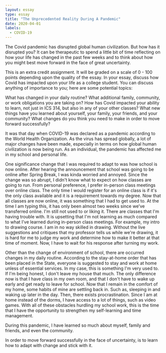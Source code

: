 ```yaml
---
layout: essay
type: essay
title: "The Unprecedented Reality During A Pandemic"
date: 2020-04-01
labels:
  - COVID-19
---
```

The Covid pandemic has disrupted global human civilization. But how has it disrupted you? It can be therapeutic to spend a little bit of time reflecting on how your life has changed in the past few weeks and to think about how you might best move forward in the face of great uncertainty.

This is an extra credit assignment. It will be graded on a scale of 0 - 100 points depending upon the quality of the essay. In your essay, discuss how Covid has impacted upon your life as a college student. You can discuss anything of importance to you; here are some potential topics:

What has changed in your daily routine?
What additional family, community, or work obligations you are taking on?
How has Covid impacted your ability to learn, not just in ICS 314, but also in any of your other classes?
What new things have you learned about yourself, your family, your friends, and your community?
What changes do you think you need to make in order to move forward successfully?

It was that day when COVID-19 was declared as a pandemic according to the World Health Organization. As the virus has spread globally, a lot of major changes have been made, especially in terms on how global human civilization is now being run. As an individual, the pandemic has affected me in my school and personal life. 

One significance change that I was required to adapt to was how school is now online. After hearing the announcement that school was going to be online after Spring Break, I was kinda worried and annoyed. Since the change was so abrupt, I didn't know what to expect on how classes are going to run. From personal preference, I prefer in-person class meetings over online class. The only time I would register for an online class is if it's the only class available and it is a requirement towards my degree. Now that all classes are now online, it was something that I had to get used to. At the time I am typing this, it has only been almost two weeks since we've transferred online. I'm still not used to or liking it. There are classes that I'm having trouble with. It is upsetting that I'm not learning as much compared to what I've learned during in-person class meetings. For example, my intro to drawing course. I am in no way skilled in drawing. Without the live suggestions and critiques that my professor tells us while we're drawing, it is hard for me to judge my work and determine how to make it better at that time of moment. Now, I have to wait for his response after turning my work.

Other than the change of environment of school, there are occurred changes in my daily routine. According to the stay-at-home order that has been placed in the State, everyone is suggested to stay and work at home unless of essential services. In my case, this is something I'm very used to. If I'm being honest, I don't leave my house that much. The only difference now is that I have class in my own room, and that I don't have to wake up early and get ready to leave for school. Now that I remain in the comfort of my home, some habits of mine are settling back in. Such as, sleeping in and waking up later in the day. Then, there exists procrastination. Since I am at home instead of the dorms, I have access to a lot of things, such as video games. With all of these obstacles hurdling my school work, this is the time that I have the opportunity to strengthen my self-learning and time management. 

During this pandemic, I have learned so much about myself, family and friends, and even the community. 

In order to move forward successfully in the face of uncertainty, is to learn how to adapt with change and stick with it. 
